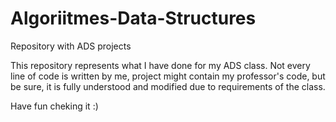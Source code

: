# Algoriitmes-Data-Structures
Repository with ADS projects

This repository represents what I have done for my ADS class. Not every line of code is written by me, project might contain my professor's code, but be sure, it is fully understood and modified due to requirements of the class.

Have fun cheking it :)
